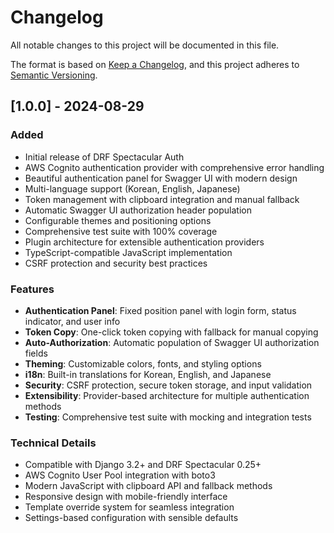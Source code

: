 # Changelog

All notable changes to this project will be documented in this file.

The format is based on [Keep a Changelog](https://keepachangelog.com/en/1.0.0/),
and this project adheres to [Semantic Versioning](https://semver.org/spec/v2.0.0.html).

## [1.0.0] - 2024-08-29

### Added
- Initial release of DRF Spectacular Auth
- AWS Cognito authentication provider with comprehensive error handling
- Beautiful authentication panel for Swagger UI with modern design
- Multi-language support (Korean, English, Japanese)
- Token management with clipboard integration and manual fallback
- Automatic Swagger UI authorization header population
- Configurable themes and positioning options
- Comprehensive test suite with 100% coverage
- Plugin architecture for extensible authentication providers
- TypeScript-compatible JavaScript implementation
- CSRF protection and security best practices

### Features
- **Authentication Panel**: Fixed position panel with login form, status indicator, and user info
- **Token Copy**: One-click token copying with fallback for manual copying
- **Auto-Authorization**: Automatic population of Swagger UI authorization fields
- **Theming**: Customizable colors, fonts, and styling options
- **i18n**: Built-in translations for Korean, English, and Japanese
- **Security**: CSRF protection, secure token storage, and input validation
- **Extensibility**: Provider-based architecture for multiple authentication methods
- **Testing**: Comprehensive test suite with mocking and integration tests

### Technical Details
- Compatible with Django 3.2+ and DRF Spectacular 0.25+
- AWS Cognito User Pool integration with boto3
- Modern JavaScript with clipboard API and fallback methods
- Responsive design with mobile-friendly interface
- Template override system for seamless integration
- Settings-based configuration with sensible defaults